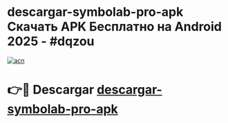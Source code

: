# descargar-symbolab-pro-apk Скачать APK Бесплатно на Android 2025 - #dqzou

[![acn](https://github.com/user-attachments/assets/0f9c940e-d8b0-45ae-aac7-cd30a18b3e1c)](https://apps.freeplayer.one?title=descargar-symbolab-pro-apk&ref=9RF)

# 👉🔴 Descargar [descargar-symbolab-pro-apk](https://apps.freeplayer.one?title=descargar-symbolab-pro-apk&ref=9RF)
